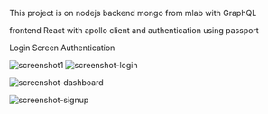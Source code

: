 This project is on nodejs backend mongo from mlab with GraphQL 

frontend React with apollo client and authentication using passport


Login Screen Authentication

![screenshot1](https://user-images.githubusercontent.com/4842454/39661569-f1f7a8a6-5096-11e8-8cdb-505750cffc4d.png)
![screenshot-login](https://user-images.githubusercontent.com/4842454/39661599-8abc0942-5097-11e8-9445-783c957da971.png)

![screenshot-dashboard](https://user-images.githubusercontent.com/4842454/39661641-2ba65c9a-5098-11e8-8f02-d1a7bc67cbce.png)

![screenshot-signup](https://user-images.githubusercontent.com/4842454/39661647-43d68628-5098-11e8-8670-11058294bfe6.png)

